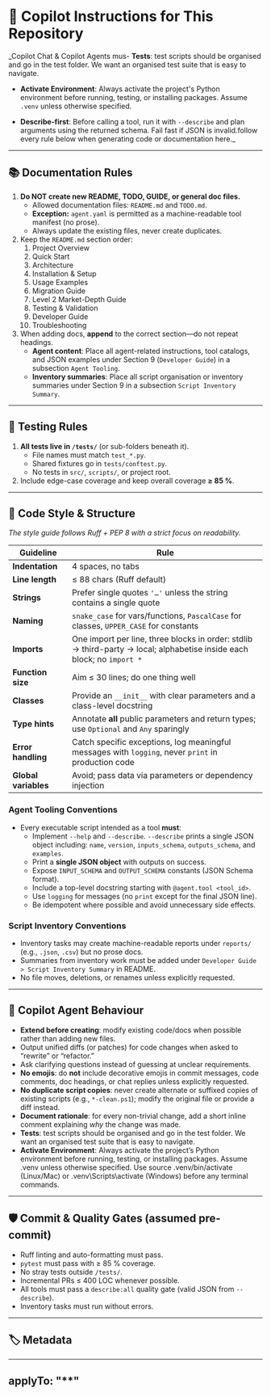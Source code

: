 # 🚦 Copilot Instructions for This Repository

\_Copilot Chat & Copilot Agents mus- **Tests**: test scripts should be organised and go in the test folder. We want an organised test suite that is easy to navigate.

- **Activate Environment**: Always activate the project's Python environment before running, testing, or installing packages. Assume `.venv` unless otherwise specified.

- **Describe-first**: Before calling a tool, run it with `--describe` and plan arguments using the returned schema. Fail fast if JSON is invalid.follow every rule below when generating code or documentation here.\_

---

## 📚 Documentation Rules

1. **Do NOT create new README, TODO, GUIDE, or general doc files.**
   - Allowed documentation files: `README.md` and `TODO.md`.
   - **Exception:** `agent.yaml` is permitted as a machine-readable tool manifest (no prose).
   - Always update the existing files, never create duplicates.
2. Keep the `README.md` section order:
   1. Project Overview
   2. Quick Start
   3. Architecture
   4. Installation & Setup
   5. Usage Examples
   6. Migration Guide
   7. Level 2 Market-Depth Guide
   8. Testing & Validation
   9. Developer Guide
   10. Troubleshooting
3. When adding docs, **append** to the correct section—do not repeat headings.
   - **Agent content**: Place all agent-related instructions, tool catalogs, and JSON examples under Section 9 (`Developer Guide`) in a subsection `Agent Tooling`.
   - **Inventory summaries**: Place all script organisation or inventory summaries under Section 9 in a subsection `Script Inventory Summary`.

---

## 🧪 Testing Rules

1. **All tests live in `/tests/`** (or sub-folders beneath it).
   - File names must match `test_*.py`.
   - Shared fixtures go in `tests/conftest.py`.
   - No tests in `src/`, `scripts/`, or project root.
2. Include edge-case coverage and keep overall coverage **≥ 85 %**.

---

## 📝 Code Style & Structure

_The style guide follows Ruff + PEP 8 with a strict focus on readability._

| Guideline            | Rule                                                                                                                   |
| -------------------- | ---------------------------------------------------------------------------------------------------------------------- |
| **Indentation**      | 4 spaces, no tabs                                                                                                      |
| **Line length**      | ≤ 88 chars (Ruff default)                                                                                              |
| **Strings**          | Prefer single quotes `'…'` unless the string contains a single quote                                                   |
| **Naming**           | `snake_case` for vars/functions, `PascalCase` for classes, `UPPER_CASE` for constants                                  |
| **Imports**          | One import per line, three blocks in order: stdlib → third-party → local; alphabetise inside each block; no `import *` |
| **Function size**    | Aim ≤ 30 lines; do one thing well                                                                                      |
| **Classes**          | Provide an `__init__` with clear parameters and a class-level docstring                                                |
| **Type hints**       | Annotate **all** public parameters and return types; use `Optional` and `Any` sparingly                                |
| **Error handling**   | Catch specific exceptions, log meaningful messages with `logging`, never `print` in production code                    |
| **Global variables** | Avoid; pass data via parameters or dependency injection                                                                |

### Agent Tooling Conventions

- Every executable script intended as a tool **must**:
  - Implement `--help` and `--describe`.
    `--describe` prints a single JSON object including: `name`, `version`, `inputs_schema`, `outputs_schema`, and `examples`.
  - Print a **single JSON object** with outputs on success.
  - Expose `INPUT_SCHEMA` and `OUTPUT_SCHEMA` constants (JSON Schema format).
  - Include a top-level docstring starting with `@agent.tool <tool_id>`.
  - Use `logging` for messages (no `print` except for the final JSON line).
  - Be idempotent where possible and avoid unnecessary side effects.

### Script Inventory Conventions

- Inventory tasks may create machine-readable reports under `reports/` (e.g., `.json`, `.csv`) but no prose docs.
- Summaries from inventory work must be added under `Developer Guide > Script Inventory Summary` in README.
- No file moves, deletions, or renames unless explicitly requested.

---

## 🤖 Copilot Agent Behaviour

- **Extend before creating**: modify existing code/docs when possible rather than adding new files.
- Output unified diffs (or patches) for code changes when asked to “rewrite” or “refactor.”
- Ask clarifying questions instead of guessing at unclear requirements.
- **No emojis**: do **not** include decorative emojis in commit messages, code comments, doc headings, or chat replies unless explicitly requested.
- **No duplicate script copies**: never create alternate or suffixed copies of existing scripts (e.g., `*-clean.ps1`); modify the original file or provide a diff instead.
- **Document rationale**: for every non-trivial change, add a short inline comment explaining _why_ the change was made.
- **Tests**: test scripts should be organised and go in the test folder. We want an organised test suite that is easy to navigate.
- **Activate Environment**: Always activate the project’s Python environment before running, testing, or installing packages. Assume .venv unless otherwise specified. Use source .venv/bin/activate (Linux/Mac) or .venv\Scripts\activate (Windows) before any terminal commands.

---

## 🛡️ Commit & Quality Gates (assumed pre-commit)

- Ruff linting and auto-formatting must pass.
- `pytest` must pass with ≥ 85 % coverage.
- No stray tests outside `/tests/`.
- Incremental PRs ≤ 400 LOC whenever possible.
- All tools must pass a `describe:all` quality gate (valid JSON from `--describe`).
- Inventory tasks must run without errors.

---

## 🏷️ Metadata

---

## applyTo: "\*\*"
